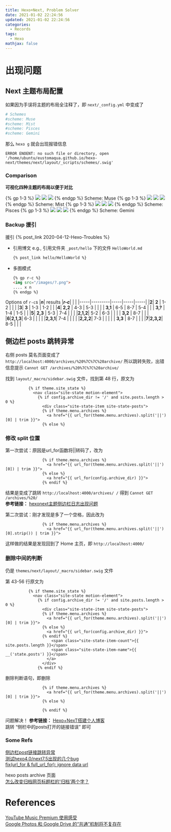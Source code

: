 ```yaml
---
title: Hexo+Next, Problem Solver
date: 2021-01-02 22:24:56
updated: 2021-01-02 22:24:56
categories:
  - Records
tags:
  - Hexo
mathjax: false
---
```



# 出现问题

## Next 主题布局配置

如果因为手误将主题的布局全注释了，即 `next/_config.yml` 中变成了
```yaml
# Schemes
#scheme: Muse
#scheme: Mist
#scheme: Pisces
#scheme: Gemini
```
那么 `hexo g` 就会出现报错信息
```shell
ERROR ENOENT: no such file or directory, open '/home/ubuntu/eustomaqua.github.io/hexo-next/themes/next/layout/_scripts/schemes/.swig'
```

### Comparison
<!-- 比较不同 -->
**可视化四种主题的布局以便于对比**

{% gp 1-3 %}
<img src="/images/2021-01/0102_NextSchemes_Muse1.png">
<img src="/images/2021-01/0102_NextSchemes_Muse2.png">
<img src="/images/2021-01/0102_NextSchemes_Muse3.png">
{% endgp %}
Scheme: Muse
{% gp 1-3 %}
<img src="/images/2021-01/0102_NextSchemes_Mist1.png">
<img src="/images/2021-01/0102_NextSchemes_Mist2.png">
<img src="/images/2021-01/0102_NextSchemes_Mist3.png">
{% endgp %}
Scheme: Mist
{% gp 1-3 %}
<img src="/images/2021-01/0102_NextSchemes_Pisces1.png">
<img src="/images/2021-01/0102_NextSchemes_Pisces2.png">
<img src="/images/2021-01/0102_NextSchemes_Pisces3.png">
{% endgp %}
Scheme: Pisces
{% gp 1-3 %}
<img src="/images/2021-01/0102_NextSchemes_Gemini1.png">
<img src="/images/2021-01/0102_NextSchemes_Gemini2.png">
<img src="/images/2021-01/0102_NextSchemes_Gemini3.png">
{% endgp %}
Scheme: Gemini

### Backup 援引
援引 {% post_link 2020-04-12-Hexo-Troubles %}

- 引用博文
  e.g., 引用文件夹 `_post/hello` 下的文件 `HelloWorld.md`
  ```markdown
  {% post_link hello/HelloWorld %}
  ```
- 多图模式
  ```markdown
  {% gp r-c %}
  <img src="/images/?.png">
  .... x n
  {% endgp %}
  ```
Options of `r-c`s
|***n***| results |***r-c***|  |  |
|-----|---------|-----|-----|-----|
|**2**|  **2**  | 1-2 |     |     |
|**3**|  **3**  | 1-3 | 1-2 |     |
|**4**| **2,2** | 4-3 | 5-3 |     |
|     | **3,1** | 6-5 | 8-7 | 5-4 |
|     | **3,?** | 1-4 | 1-5 |     |
|**5**| **2,3** | 5-3 | 7-4 |     |
|     |**2,1,2**| 5-2 | 6-3 |     |
|     | **3,2** | 8-7 |     |     |
|**6**|**2,1,3**| 6-3 |     |     |
|     |**2,3,1**| 7-4 |     |     |
|     |**2,2,2**| 7-3 |     |     |
|     | **3,3** | 8-7 |     |     |
|**7**|**2,3,2**| 8-5 |     |     |



## 侧边栏 posts 跳转异常
<!-- modified, 2021-01-02 22:24:56 -->

右侧 posts 莫名页面变成了 `http://localhost:4000/archives/%20%7C%7C%20archive/` 所以跳转失败，出错信息提示 `Cannot GET /archives/%20%7C%7C%20archive/`  

找到 `layout/_macro/sidebar.swig` 文件，找到第 48 行，原文为
```hexo
          {% if theme.site_state %}
            <nav class="site-state motion-element">
              {% if config.archive_dir != '/' and site.posts.length > 0 %}
                <div class="site-state-item site-state-posts">
                {% if theme.menu.archives %}
                  <a href="{{ url_for(theme.menu.archives).split('||')[0] | trim }}">
                {% else %}
```

### 修改 split 位置

第一次尝试：原因是url_for函数将||转码了，改为
```hexo
                {% if theme.menu.archives %}
                  <a href="{{ url_for(theme.menu.archives.split('||')[0]) | trim }}">
                {% else %}
                  <a href="{{ url_for(config.archive_dir) }}">
                {% endif %}
```
结果是变成了跳转 `http://localhost:4000/archives/ /` 得到 `Cannot GET /archives/%20/`  
**参考链接：**
[hexonext主题侧边栏日志出现问题](https://blog.csdn.net/qq_38765633/article/details/104929566)

第二次尝试：刚才发现是多了一个空格，因此改为
```hexo
                {% if theme.menu.archives %}
                  <a href="{{ url_for(theme.menu.archives.split('||')[0].strip()) | trim }}">
```
这样做的结果是发现回到了 Home 主页，即 `http://localhost:4000/`

<!--
然后再修改回最开始的状态，发现报错信息是
这是因为我手误将主题全注释了，即 `next/_config.yml` 中变成了
-->

### 删除中间的判断

仍是 `themes/next/layout/_macro/sidebar.swig` 文件

第 43-56 行原文为
```hexo
          {% if theme.site_state %}
            <nav class="site-state motion-element">
              {% if config.archive_dir != '/' and site.posts.length > 0 %}
                <div class="site-state-item site-state-posts">
                {% if theme.menu.archives %}
                  <a href="{{ url_for(theme.menu.archives).split('||')[0] | trim }}">
                {% else %}
                  <a href="{{ url_for(config.archive_dir) }}">
                {% endif %}
                    <span class="site-state-item-count">{{ site.posts.length }}</span>
                    <span class="site-state-item-name">{{ __('state.posts') }}</span>
                  </a>
                </div>
              {% endif %}
```

删除判断语句，即删除
```hexo
                {% if theme.menu.archives %}
                  <a href="{{ url_for(theme.menu.archives).split('||')[0] | trim }}">
                {% else %}

                {% endif %}
```

问题解决！
**参考链接：**
[Hexo+NexT搭建个人博客](https://lunachy.com/2020/05/09/Hexo+NexT%E6%90%AD%E5%BB%BA%E4%B8%AA%E4%BA%BA%E5%8D%9A%E5%AE%A2/)  
跳转 “侧栏中的posts打开的链接错误” 即可

### Some Refs

[侧边栏post链接跳转异常](https://github.com/iissnan/hexo-theme-next/issues/1836)  
[测试hexo4.0/next7.5出现的几个bug](https://github.com/hexojs/hexo/issues/3876)  
[fix(url_for & full_url_for): ignore data url](https://github.com/hexojs/hexo-util/pull/130)  

hexo posts archive 页面  
[怎么改变归档网页标题栏的'归档'两个字？](https://github.com/hexojs/hexo/issues/4065)  


# References

[YouTube Music Premium 使用感受](https://googlefanspost.blogspot.com/2018/12/youtube-music-premium.html)  
[Google Photos 和 Google Drive 的“共通”机制将不复存在](https://googlefanspost.blogspot.com/2019/06/google-photos-google-drive.html)  
